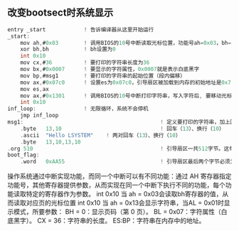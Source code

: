 ## 改变bootsect时系统显示
```c
entry _start            ! 告诉编译器从这里开始运行
_start:
    mov ah,#0x03        ! 调用BIOS的10号中断读取光标位置，功能号ah=0x03，bh=0
    xor bh,bh           ! bh设置为0
    int 0x10
    mov cx,#36          ! 要打印的字符串长度为36
    mov bx,#0x0007      ! 要显示的字符属性，0x0007就是表示白底黑字
    mov bp,#msg1        ! 要打印的字符串的起始位置（段内偏移）
    mov ax,#0x07c0      ! 设置es为0x07c0，引导扇区被加载到内存的初始地址是0x7c00，段地址就是0x07c0，es:bp就是字符串的位置。
    mov es,ax       
    mov ax,#0x1301      ! 调用BIOS的10号中断打印字符串，写入字符后, 要移动光标到下一个位置。ah=13表示功能号、al=1表示字符属性使用bl的值、并且光标跟随移动。
    int 0x10                
inf_loop:               ! 无限循环，系统不会停机
    jmp inf_loop
msg1:                                           ! 定义要打印的字符串，加上回车、换行长度为36。
    .byte   13,10                               ! 回车（13）、换行（10）
    .ascii  "Hello LSYSTEM"    ! 两对回车（13）、换行（10）
    .byte   13,10,13,10
.org 510                                        ! 引导扇区一共512字节。这句话表示下面语句从地址510(0x1FE)开始，所以0xAA55位于启动扇区的第510和511字节中。
boot_flag:
    .word   0xAA55                              ! 引导扇区最后两个字节必须为55和AA。因为是采用低端字节序，所有高位AA的要写在前面，就是0xAA55了。
```

操作系统通过中断实现功能，而同一个中断可以有不同功能：通过 AH 寄存器指定功能号，其他寄存器提供参数，从而实现在同一个中断下执行不同的功能，每个功能读取特定的寄存器作为参数。
int 0x10 当 ah = 0x03会读取bh寄存器的值，从而读取对应页的光标位置
int 0x10 当 ah = 0x13会显示字符串，当AL = 0x01时显示模式，所要参数：
    BH = 0：显示页码（第 0 页）。
    BL = 0x07：字符属性（白底黑字）。
    CX = 36：字符串的长度。
    ES:BP：字符串在内存中的地址。